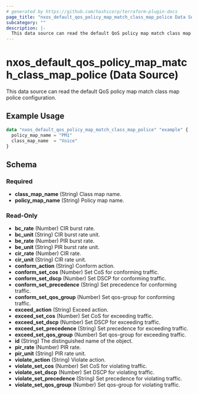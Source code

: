 ```yaml
---
# generated by https://github.com/hashicorp/terraform-plugin-docs
page_title: "nxos_default_qos_policy_map_match_class_map_police Data Source - terraform-provider-nxos"
subcategory: ""
description: |-
  This data source can read the default QoS policy map match class map police configuration.
---
```


# nxos_default_qos_policy_map_match_class_map_police (Data Source)

This data source can read the default QoS policy map match class map police configuration.

## Example Usage

```terraform
data "nxos_default_qos_policy_map_match_class_map_police" "example" {
  policy_map_name = "PM1"
  class_map_name  = "Voice"
}
```

<!-- schema generated by tfplugindocs -->
## Schema

### Required

- **class_map_name** (String) Class map name.
- **policy_map_name** (String) Policy map name.

### Read-Only

- **bc_rate** (Number) CIR burst rate.
- **bc_unit** (String) CIR burst rate unit.
- **be_rate** (Number) PIR burst rate.
- **be_unit** (String) PIR burst rate unit.
- **cir_rate** (Number) CIR rate.
- **cir_unit** (String) CIR rate unit.
- **conform_action** (String) Conform action.
- **conform_set_cos** (Number) Set CoS for conforming traffic.
- **conform_set_dscp** (Number) Set DSCP for conforming traffic.
- **conform_set_precedence** (String) Set precedence for conforming traffic.
- **conform_set_qos_group** (Number) Set qos-group for conforming traffic.
- **exceed_action** (String) Exceed action.
- **exceed_set_cos** (Number) Set CoS for exceeding traffic.
- **exceed_set_dscp** (Number) Set DSCP for exceeding traffic.
- **exceed_set_precedence** (String) Set precedence for exceeding traffic.
- **exceed_set_qos_group** (Number) Set qos-group for exceeding traffic.
- **id** (String) The distinguished name of the object.
- **pir_rate** (Number) PIR rate.
- **pir_unit** (String) PIR rate unit.
- **violate_action** (String) Violate action.
- **violate_set_cos** (Number) Set CoS for violating traffic.
- **violate_set_dscp** (Number) Set DSCP for violating traffic.
- **violate_set_precedence** (String) Set precedence for violating traffic.
- **violate_set_qos_group** (Number) Set qos-group for violating traffic.


